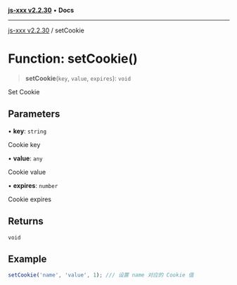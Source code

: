 [**js-xxx v2.2.30**](../README.md) • **Docs**

***

[js-xxx v2.2.30](../README.md) / setCookie

# Function: setCookie()

> **setCookie**(`key`, `value`, `expires`): `void`

Set Cookie

## Parameters

• **key**: `string`

Cookie key

• **value**: `any`

Cookie value

• **expires**: `number`

Cookie expires

## Returns

`void`

## Example

```ts
setCookie('name', 'value', 1); /// 设置 name 对应的 Cookie 值
```

